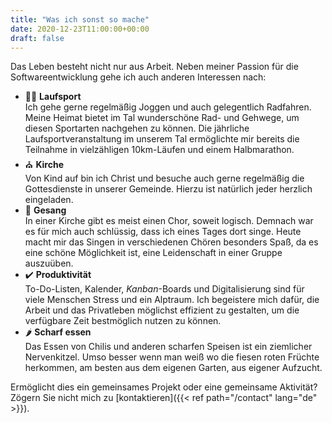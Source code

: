 ```yaml
---
title: "Was ich sonst so mache"
date: 2020-12-23T11:00:00+00:00
draft: false
---
```


Das Leben besteht nicht nur aus Arbeit. Neben meiner Passion für die Softwareentwicklung gehe ich auch anderen Interessen nach:

- 🏃‍♂️ **Laufsport**  
  Ich gehe gerne regelmäßig Joggen und auch gelegentlich Radfahren. Meine Heimat bietet im Tal wunderschöne Rad- und Gehwege, um diesen Sportarten nachgehen zu können. Die jährliche Laufsportveranstaltung im unserem Tal ermöglichte mir bereits die Teilnahme in vielzähligen 10km-Läufen und einem Halbmarathon.
- ⛪ **Kirche**  
  Von Kind auf bin ich Christ und besuche auch gerne regelmäßig die Gottesdienste in unserer Gemeinde. Hierzu ist natürlich jeder herzlich eingeladen.
- 🎼 **Gesang**  
  In einer Kirche gibt es meist einen Chor, soweit logisch. Demnach war es für mich auch schlüssig, dass ich eines Tages dort singe. Heute macht mir das Singen in verschiedenen Chören besonders Spaß, da es eine schöne Möglichkeit ist, eine Leidenschaft in einer Gruppe auszuüben.
- ✔️ **Produktivität**  
  To-Do-Listen, Kalender, _Kanban_-Boards und Digitalisierung sind für viele Menschen Stress und ein Alptraum. Ich begeistere mich dafür, die Arbeit und das Privatleben möglichst effizient zu gestalten, um die verfügbare Zeit bestmöglich nutzen zu können.
- 🌶️ **Scharf essen**  
  Das Essen von Chilis und anderen scharfen Speisen ist ein ziemlicher Nervenkitzel. Umso besser wenn man weiß wo die fiesen roten Früchte herkommen, am besten aus dem eigenen Garten, aus eigener Aufzucht.

Ermöglicht dies ein gemeinsames Projekt oder eine gemeinsame Aktivität? Zögern Sie nicht mich zu [kontaktieren]({{< ref path="/contact" lang="de" >}}).
